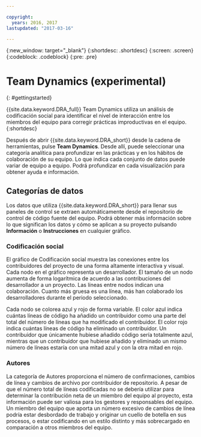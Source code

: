 ```yaml
---

copyright:
  years: 2016, 2017
lastupdated: "2017-03-16"

---
```


{:new_window: target="_blank"}
{:shortdesc: .shortdesc}
{:screen: .screen}
{:codeblock: .codeblock}
{:pre: .pre}

# Team Dynamics (experimental)
{: #gettingstarted}

{{site.data.keyword.DRA_full}} Team Dynamics utiliza un análisis de codificación social para identificar el nivel de interacción entre los miembros del equipo para corregir prácticas improductivas en el equipo.  {:shortdesc}

Después de abrir {{site.data.keyword.DRA_short}} desde la cadena de herramientas, pulse **Team Dynamics**. Desde allí, puede seleccionar una categoría analítica para profundizar en las prácticas y en los hábitos de colaboración de su equipo. Lo que indica cada conjunto de datos puede variar de equipo a equipo. Podrá profundizar en cada visualización para obtener ayuda e información.   

## Categorías de datos

Los datos que utiliza {{site.data.keyword.DRA_short}} para llenar sus paneles de control se extraen automáticamente desde el repositorio de control de código fuente del equipo. Podrá obtener más información sobre lo que significan los datos y cómo se aplican a su proyecto pulsando **Información** o **Instrucciones** en cualquier gráfico. 

### Codificación social

El gráfico de Codificación social muestra las conexiones entre los contribuidores del proyecto de una forma altamente interactiva y visual. Cada nodo en el gráfico representa un desarrollador. El tamaño de un nodo aumenta de forma logarítmica de acuerdo a las contribuciones del desarrollador a un proyecto. Las líneas entre nodos indican una colaboración. Cuanto más gruesa es una línea, más han colaborado los desarrolladores durante el periodo seleccionado.  

Cada nodo se colorea azul y rojo de forma variable. El color azul indica cuántas líneas de código ha añadido un contribuidor como una parte del total del número de líneas que ha modificado el contribuidor. El color rojo indica cuántas líneas de código ha eliminado un contribuidor. Un contribuidor que únicamente hubiese añadido código sería totalmente azul, mientras que un contribuidor que hubiese añadido y eliminado un mismo número de líneas estaría con una mitad azul y con la otra mitad en rojo.  

### Autores

La categoría de Autores proporciona el número de confirmaciones, cambios de línea y cambios de archivo por contribuidor de repositorio. A pesar de que el número total de líneas codificadas no se debería utilizar para determinar la contribución neta de un miembro del equipo al proyecto, esta información puede ser valiosa para los gestores y responsables del equipo. Un miembro del equipo que aporta un número excesivo de cambios de línea podría estar desbordado de trabajo y originar un cuello de botella en sus procesos, o estar codificando en un estilo distinto y más sobrecargado en comparación a otros miembros del equipo.  
